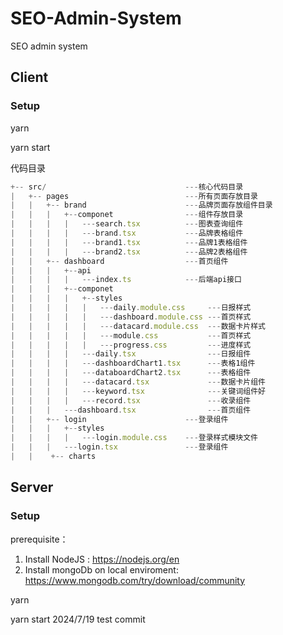 # SEO-Admin-System

SEO admin system

## Client

### Setup

yarn

yarn start

代码目录
```js
+-- src/                               ---核心代码目录
|   +-- pages                          ---所有页面存放目录
|   |	+-- brand                      ---品牌页面存放组件目录
|   |   |	+--componet				   ---组件存放目录
|	|	| 	|	---search.tsx		   ---图表查询组件
|	|	| 	|	---brand.tsx		   ---品牌表格组件
|	|	| 	|	---brand1.tsx		   ---品牌1表格组件
|	|	| 	|	---brand2.tsx          ---品牌2表格组件
|   |   +-- dashboard                  ---首页组件
|   |   |   +--api
|	|	|	|	---index.ts			   ---后端api接口
|	|	|	+--componet
| 	|	|	|	+--styles
|	|	|	|	|	---daily.module.css		---日报样式
|	|	|	|	|	---dashboard.module.css	---首页样式
|	|	|	|	|	---datacard.module.css	---数据卡片样式
|	|	|	|	|	---module.css			---首页样式
|	|	|	|	|	---progress.css			---进度样式
|	|	|	|	---daily.tsx				---日报组件
|	|	|	|	---dashboardChart1.tsx		---表格1组件
|	|	|	|	---databoardChart2.tsx		---表格组件
|	|	|	|	---datacard.tsx				---数据卡片组件
|	|	|	|	---keyword.tsx				---关键词组件好
|	|	|	|	---record.tsx				---收录组件
|	|	|	---dashboard.tsx				---首页组件
|   |   +-- login  				       ---登录组件
|	|	|	+--styles
| 	| 	| 	|	---login.module.css    ---登录样式模块文件
|	|	|	---login.tsx			   ---登录组件
|   |    +-- charts  
```

## Server

### Setup

prerequisite：

1. Install NodeJS : https://nodejs.org/en
2. Install mongoDb on local enviroment: https://www.mongodb.com/try/download/community

yarn

yarn start
2024/7/19 test commit 